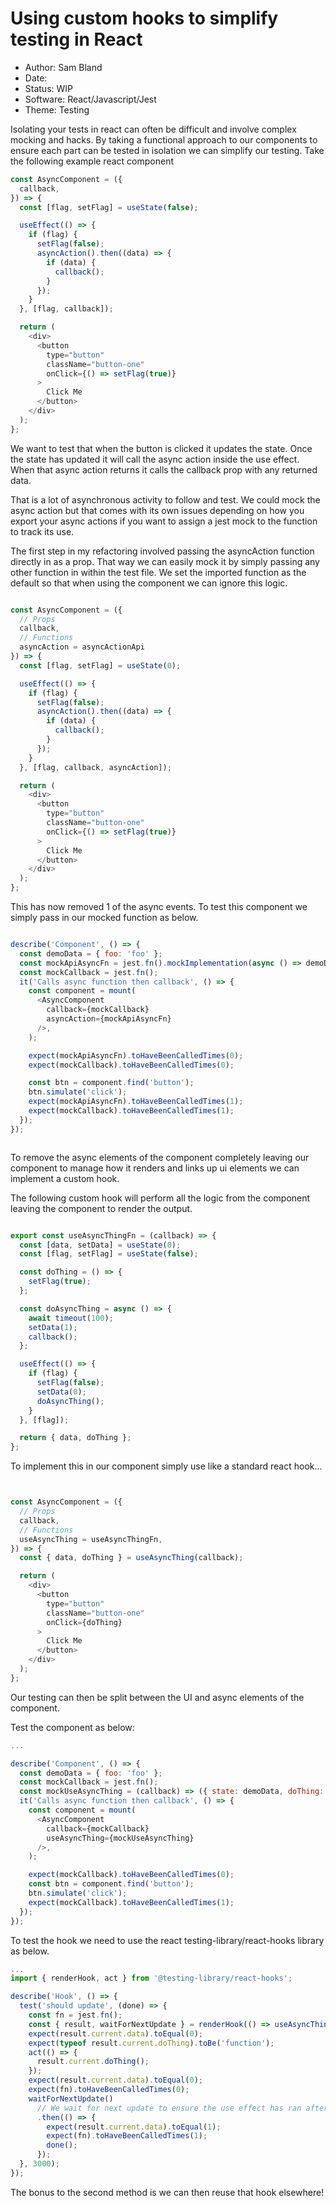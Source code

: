 # Using custom hooks to simplify testing in React

- Author: Sam Bland
- Date:
- Status: WIP
- Software: React/Javascript/Jest
- Theme: Testing


Isolating your tests in react can often be difficult and involve complex mocking and hacks.
By taking a functional approach to our components to ensure each part can be tested in isolation we can simplify our testing.
Take the following example react component

``` js
const AsyncComponent = ({
  callback,
}) => {
  const [flag, setFlag] = useState(false);

  useEffect(() => {
    if (flag) {
      setFlag(false);
      asyncAction().then((data) => {
        if (data) {
          callback();
        }
      });
    }
  }, [flag, callback]);

  return (
    <div>
      <button
        type="button"
        className="button-one"
        onClick={() => setFlag(true)}
      >
        Click Me
      </button>
    </div>
  );
};

```

We want to test that when the button is clicked it updates the state. Once the state has updated it will call the async action inside the use effect. When that async action returns it calls the callback prop with any returned data.


That is a lot of asynchronous activity to follow and test. We could mock the async action but that comes with its own issues depending on how you export your async actions if you want to assign a jest mock to the function to track its use.


The first step in my refactoring involved passing the asyncAction function directly in as a prop. That way we can easily mock it by simply passing any other function in within the test file. We set the imported function as the default so that when using the component we can ignore this logic.

``` js

const AsyncComponent = ({
  // Props
  callback,
  // Functions
  asyncAction = asyncActionApi
}) => {
  const [flag, setFlag] = useState(0);

  useEffect(() => {
    if (flag) {
      setFlag(false);
      asyncAction().then((data) => {
        if (data) {
          callback();
        }
      });
    }
  }, [flag, callback, asyncAction]);

  return (
    <div>
      <button
        type="button"
        className="button-one"
        onClick={() => setFlag(true)}
      >
        Click Me
      </button>
    </div>
  );
};
```
This has now removed 1 of the async events. To test this component we simply pass in our mocked function as below.

``` js

describe('Component', () => {
  const demoData = { foo: 'foo' };
  const mockApiAsyncFn = jest.fn().mockImplementation(async () => demoData);
  const mockCallback = jest.fn();
  it('Calls async function then callback', () => {
    const component = mount(
      <AsyncComponent
        callback={mockCallback}
        asyncAction={mockApiAsyncFn}
      />,
    );

    expect(mockApiAsyncFn).toHaveBeenCalledTimes(0);
    expect(mockCallback).toHaveBeenCalledTimes(0);

    const btn = component.find('button');
    btn.simulate('click');
    expect(mockApiAsyncFn).toHaveBeenCalledTimes(1);
    expect(mockCallback).toHaveBeenCalledTimes(1);
  });
});



```

To remove the async elements of the component completely leaving our component to manage how it renders and links up ui elements we can implement a custom hook.

The following custom hook will perform all the logic from the component leaving the component to render the output.

``` js

export const useAsyncThingFn = (callback) => {
  const [data, setData] = useState(0);
  const [flag, setFlag] = useState(false);

  const doThing = () => {
    setFlag(true);
  };

  const doAsyncThing = async () => {
    await timeout(100);
    setData(1);
    callback();
  };

  useEffect(() => {
    if (flag) {
      setFlag(false);
      setData(0);
      doAsyncThing();
    }
  }, [flag]);

  return { data, doThing };
};

```

To implement this in our component simply use like a standard react hook...
``` js


const AsyncComponent = ({
  // Props
  callback,
  // Functions
  useAsyncThing = useAsyncThingFn,
}) => {
  const { data, doThing } = useAsyncThing(callback);

  return (
    <div>
      <button
        type="button"
        className="button-one"
        onClick={doThing}
      >
        Click Me
      </button>
    </div>
  );
};

```
Our testing can then be split between the UI and async elements of the component.

Test the component as below:

``` js
...

describe('Component', () => {
  const demoData = { foo: 'foo' };
  const mockCallback = jest.fn();
  const mockUseAsyncThing = (callback) => ({ state: demoData, doThing: () => callback() });
  it('Calls async function then callback', () => {
    const component = mount(
      <AsyncComponent
        callback={mockCallback}
        useAsyncThing={mockUseAsyncThing}
      />,
    );

    expect(mockCallback).toHaveBeenCalledTimes(0);
    const btn = component.find('button');
    btn.simulate('click');
    expect(mockCallback).toHaveBeenCalledTimes(1);
  });
});

```

To test the hook we need to use the react testing-library/react-hooks library as below.

``` js
...
import { renderHook, act } from '@testing-library/react-hooks';

describe('Hook', () => {
  test('should update', (done) => {
    const fn = jest.fn();
    const { result, waitForNextUpdate } = renderHook(() => useAsyncThingFn(fn));
    expect(result.current.data).toEqual(0);
    expect(typeof result.current.doThing).toBe('function');
    act(() => {
      result.current.doThing();
    });
    expect(result.current.data).toEqual(0);
    expect(fn).toHaveBeenCalledTimes(0);
    waitForNextUpdate()
      // We wait for next update to ensure the use effect has ran after the flag was changed.
      .then(() => {
        expect(result.current.data).toEqual(1);
        expect(fn).toHaveBeenCalledTimes(1);
        done();
      });
  }, 3000);
});


```

The bonus to the second method is we can then reuse that hook elsewhere!